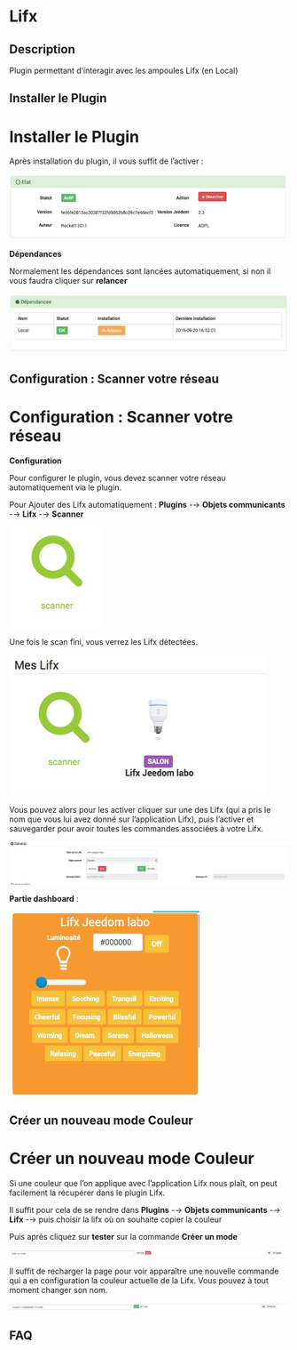 Lifx 
====

Description 
-----------

Plugin permettant d’interagir avec les ampoules Lifx (en Local)

Installer le Plugin 
-------------------

Installer le Plugin 
===================

Après installation du plugin, il vous suffit de l’activer :

![doc lifx 1](./doc_lifx_1.png)

**Dépendances**

Normalement les dépendances sont lancées automatiquement, si non il vous
faudra cliquer sur **relancer**

![doc lifx 2](./doc_lifx_2.png)

Configuration : Scanner votre réseau 
------------------------------------

Configuration : Scanner votre réseau 
====================================

**Configuration**

Pour configurer le plugin, vous devez scanner votre réseau
automatiquement via le plugin.

Pour Ajouter des Lifx automatiquement : **Plugins** -→ **Objets
communicants** -→ **Lifx** -→ **Scanner**

![doc lifx 3](./doc_lifx_3.png)

Une fois le scan fini, vous verrez les Lifx détectées.

![doc lifx 4](./doc_lifx_4.png)

Vous pouvez alors pour les activer cliquer sur une des Lifx (qui a pris
le nom que vous lui avez donné sur l’application Lifx), puis l’activer
et sauvegarder pour avoir toutes les commandes associées à votre Lifx.

![doc lifx 5](./doc_lifx_5.png)

**Partie dashboard** :

![doc lifx 6](./doc_lifx_6.png)

Créer un nouveau mode Couleur 
-----------------------------

Créer un nouveau mode Couleur 
=============================

Si une couleur que l’on applique avec l’application Lifx nous plaît, on
peut facilement la récupérer dans le plugin Lifx.

Il suffit pour cela de se rendre dans **Plugins** -→ **Objets
communicants** -→ **Lifx** -→ puis choisir la lifx où on souhaite copier
la couleur

Puis après cliquez sur **tester** sur la commande **Créer un mode**

![doc lifx 7](./doc_lifx_7.png)

Il suffit de recharger la page pour voir apparaître une nouvelle
commande qui a en configuration la couleur actuelle de la Lifx. Vous
pouvez à tout moment changer son nom.

![doc lifx 8](./doc_lifx_8.png)

FAQ 
---
